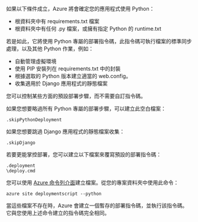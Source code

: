 如果以下條件成立，Azure 將會確定您的應用程式使用 Python：

- 根資料夾中有 requirements.txt 檔案
- 根資料夾中有任何 .py 檔案，或擁有指定 Python 的 runtime.txt

若是如此，它將使用 Python 專屬的部署指令碼，此指令碼可執行檔案的標準同步處理，以及其他 Python 作業，例如：

- 自動管理虛擬環境
- 使用 PIP 安裝列在 requirements.txt 中的封裝
- 根據選取的 Python 版本建立適當的 web.config。
- 收集適用於 Django 應用程式的靜態檔案

您可以控制某些方面的預設部署步驟，而不需要自訂指令碼。

如果您想要略過所有 Python 專屬的部署步驟，可以建立此空白檔案：

    .skipPythonDeployment

如果您想要跳過 Django 應用程式的靜態檔案收集：

    .skipDjango 

若要更能掌控部署，您可以建立以下檔案來覆寫預設的部署指令碼：

    .deployment
    \deploy.cmd

您可以使用 [Azure 命令列介面][]建立檔案。從您的專案資料夾中使用此命令：

    azure site deploymentscript --python

當這些檔案不存在時，Azure 會建立一個暫存的部署指令碼，並執行該指令碼。它與您使用上述命令建立的指令碼完全相同。

[Azure 命令列介面]: http://azure.microsoft.com/downloads/

<!---HONumber=62-->